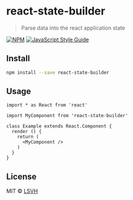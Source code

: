 # react-state-builder

> Parse data into the react application state

[![NPM](https://img.shields.io/npm/v/react-state-builder.svg)](https://www.npmjs.com/package/react-state-builder) [![JavaScript Style Guide](https://img.shields.io/badge/code_style-standard-brightgreen.svg)](https://standardjs.com)

## Install

```bash
npm install --save react-state-builder
```

## Usage

```tsx
import * as React from 'react'

import MyComponent from 'react-state-builder'

class Example extends React.Component {
  render () {
    return (
      <MyComponent />
    )
  }
}
```

## License

MIT © [LSVH](https://github.com/LSVH)
